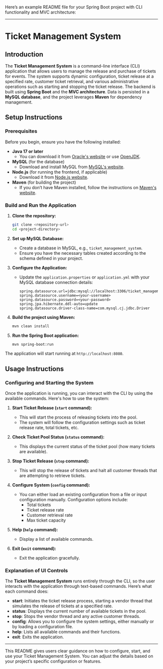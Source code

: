 Here’s an example README file for your Spring Boot project with CLI functionality and MVC architecture:

---

# Ticket Management System

## Introduction
The **Ticket Management System** is a command-line interface (CLI) application that allows users to manage the release and purchase of tickets for events. The system supports dynamic configuration, ticket release at a specified rate, customer ticket retrieval, and various administrative operations such as starting and stopping the ticket release. The backend is built using **Spring Boot** and the **MVC architecture**. Data is persisted in a **MySQL database**, and the project leverages **Maven** for dependency management.

## Setup Instructions

### Prerequisites
Before you begin, ensure you have the following installed:
- **Java 17 or later**
  - You can download it from [Oracle's website](https://www.oracle.com/java/technologies/javase-jdk17-downloads.html) or use [OpenJDK](https://openjdk.java.net/).
- **MySQL** (for the database)
  - Download and install MySQL from [MySQL's website](https://dev.mysql.com/downloads/).
- **Node.js** (for running the frontend, if applicable)
  - Download it from [Node.js website](https://nodejs.org/en/).
- **Maven** (for building the project)
  - If you don’t have Maven installed, follow the instructions on [Maven's website](https://maven.apache.org/install.html).

### Build and Run the Application

1. **Clone the repository:**
   ```bash
   git clone <repository-url>
   cd <project-directory>
   ```

2. **Set up MySQL Database:**
   - Create a database in MySQL, e.g., `ticket_management_system`.
   - Ensure you have the necessary tables created according to the schema defined in your project.

3. **Configure the Application:**
   - Update the `application.properties` or `application.yml` with your MySQL database connection details:
     ```properties
     spring.datasource.url=jdbc:mysql://localhost:3306/ticket_management_system
     spring.datasource.username=<your-username>
     spring.datasource.password=<your-password>
     spring.jpa.hibernate.ddl-auto=update
     spring.datasource.driver-class-name=com.mysql.cj.jdbc.Driver
     ```

4. **Build the project using Maven:**
   ```bash
   mvn clean install
   ```

5. **Run the Spring Boot application:**
   ```bash
   mvn spring-boot:run
   ```

The application will start running at `http://localhost:8080`.

## Usage Instructions

### Configuring and Starting the System

Once the application is running, you can interact with the CLI by using the available commands. Here's how to use the system:

1. **Start Ticket Release (`start` command):**
   - This will start the process of releasing tickets into the pool.
   - The system will follow the configuration settings such as ticket release rate, total tickets, etc.

2. **Check Ticket Pool Status (`status` command):**
   - This displays the current status of the ticket pool (how many tickets are available).

3. **Stop Ticket Release (`stop` command):**
   - This will stop the release of tickets and halt all customer threads that are attempting to retrieve tickets.

4. **Configure System (`config` command):**
   - You can either load an existing configuration from a file or input configuration manually. Configuration options include:
     - Total tickets
     - Ticket release rate
     - Customer retrieval rate
     - Max ticket capacity

5. **Help (`help` command):**
   - Display a list of available commands.

6. **Exit (`exit` command):**
   - Exit the application gracefully.

### Explanation of UI Controls

The **Ticket Management System** runs entirely through the CLI, so the user interacts with the application through text-based commands. Here’s what each command does:

- **start**: Initiates the ticket release process, starting a vendor thread that simulates the release of tickets at a specified rate.
- **status**: Displays the current number of available tickets in the pool.
- **stop**: Stops the vendor thread and any active customer threads.
- **config**: Allows you to configure the system settings, either manually or by loading a configuration file.
- **help**: Lists all available commands and their functions.
- **exit**: Exits the application.

---

This README gives users clear guidance on how to configure, start, and use your Ticket Management System. You can adjust the details based on your project’s specific configuration or features.
